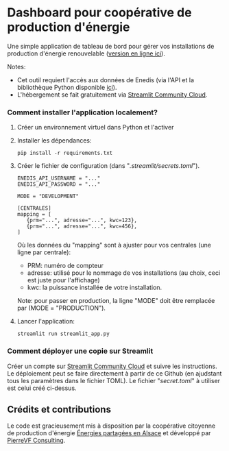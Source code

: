 # Dashboard pour coopérative de production d'énergie

Une simple application de tableau de bord pour gérer vos installations de production d'énergie renouvelable ([version en ligne ici](https://epa68-dashboards-v1.streamlit.app/)).

Notes:
- Cet outil requiert l'accès aux données de Enedis (via l'API et la bibliothèque Python disponible [ici](https://github.com/Pierre-VF/Enedis-data-io)).
- L'hébergement se fait gratuitement via [Streamlit Community Cloud](https://streamlit.io).

### Comment installer l'application localement?

1. Créer un environnement virtuel dans Python et l'activer

2. Installer les dépendances:

   ```
   pip install -r requirements.txt
   ```

3. Créer le fichier de configuration (dans "*.streamlit/secrets.toml*").
   
   ```
   ENEDIS_API_USERNAME = "..."
   ENEDIS_API_PASSWORD = "..."

   MODE = "DEVELOPMENT"

   [CENTRALES]
   mapping = [
      {prm="...", adresse="...", kwc=123},
      {prm="...", adresse="...", kwc=456},   
   ] 
   ```

   Où les données du "mapping" sont à ajuster pour vos centrales (une ligne par centrale):
   - PRM: numéro de compteur
   - adresse: utilisé pour le nommage de vos installations (au choix, ceci est juste pour l'affichage)
   - kwc: la puissance installée de votre installation.

   Note: pour passer en production, la ligne "MODE" doit être remplacée par (MODE =  "PRODUCTION").

4. Lancer l'application:

   ```
   streamlit run streamlit_app.py
   ```

### Comment déployer une copie sur Streamlit

Créer un compte sur [Streamlit Community Cloud](https://streamlit.io) et suivre les instructions. Le déploiement peut se faire directement à partir de ce Github (en ajudstant tous les paramètres dans le fichier TOML). Le fichier "*secret.toml*" à utiliser est celui créé ci-dessus.

## Crédits et contributions

Le code est gracieusement mis à disposition par la coopérative citoyenne de production d'énergie [Énergies partagées en Alsace](https://energies-partagees-alsace.coop/) et développé par 
[PierreVF Consulting](https://www.pierrevf.consulting/).
